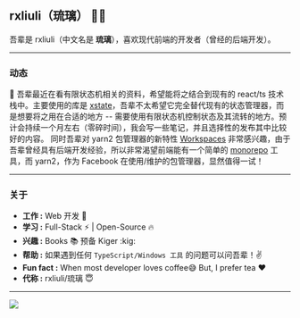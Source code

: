 ## rxliuli（琉璃） 👨‍💻

吾辈是 rxliuli（中文名是 **琉璃**），喜欢现代前端的开发者（曾经的后端开发）。

---

### 动态

🌱 吾辈最近在看有限状态机相关的资料，希望能将之结合到现有的 react/ts 技术栈中。主要使用的库是 [xstate](https://xstate.js.org/)，吾辈不太希望它完全替代现有的状态管理器，而是想要将之用在合适的地方 -- 需要使用有限状态机控制状态及其流转的地方。预计会持续一个月左右（零碎时间），我会写一些笔记，并且选择性的发布其中比较好的内容。
同时吾辈对 yarn2 包管理器的新特性 [Workspaces](https://yarnpkg.com/features/workspaces) 非常感兴趣，由于吾辈曾经具有后端开发经验，所以非常渴望前端能有一个简单的 [monorepo](https://en.wikipedia.org/wiki/Monorepo) 工具，而 yarn2，作为 Facebook 在使用/维护的包管理器，显然值得一试！

---

### 关于

-  **工作 :** Web 开发 :iphone:
-  **学习 :** Full-Stack :zap: | Open-Source :fire:	
-  **兴趣 :** Books :books: 预备 Kiger :kig:
-  **帮助 :** 如果遇到任何 `TypeScript/Windows 工具` 的问题可以问吾辈！:v:
-  **Fun fact :** When most developer loves coffee:sweat_smile: But, I prefer tea :heart: 
-  **代称 :** rxliuli/琉璃 :innocent:

---------------------------------------------------------------------------------------------------------------------------------------------------------------------------------

<!--![github stats](https://github-readme-stats.vercel.app/api?username=SulthanNK&show_icons=true)  -->

<img src="https://github-readme-stats.vercel.app/api?username=rxliuli&&show_icons=true&title_color=ffffff&icon_color=bb2acf&text_color=daf7dc&bg_color=191919">
